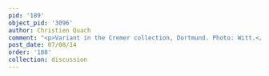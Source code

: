 ```yaml
---
pid: '189'
object_pid: '3096'
author: Christien Quach
comment: "<p>Variant in the Cremer collection, Dortmund. Photo: Witt.</p>\n"
post_date: 07/08/14
order: '188'
collection: discussion
---
```

